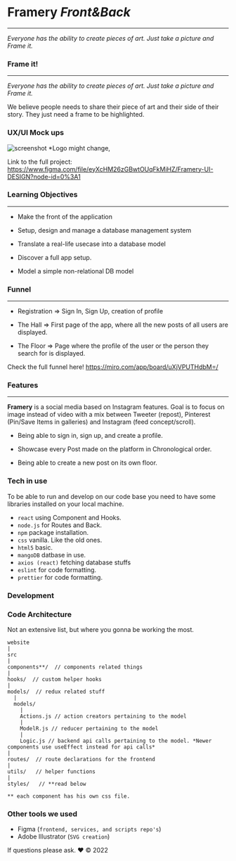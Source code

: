 # Framery *Front&Back*
---

*Everyone has the ability to create pieces of art. Just take a picture and Frame it.*



### Frame it!
---

*Everyone has the ability to create pieces of art. Just take a picture and Frame it.*

We believe people needs to share their piece of art and their side of their story. They just need a frame to be highlighted.


### UX/UI Mock ups

![screenshot](/test%20copie.jpg.png)
*Logo might change, 


Link to the full project:
https://www.figma.com/file/eyXcHM26zGBwtOUqFkMiHZ/Framery-UI-DESIGN?node-id=0%3A1


### Learning Objectives
---


- Make the front of the application

- Setup, design and manage a database management system

- Translate a real-life usecase into a database model

- Discover a full app setup.

- Model a simple non-relational DB model



### Funnel
---

- Registration => Sign In, Sign Up, creation of profile
 
- The Hall => First page of the app, where all the new posts of all users are displayed.
 
- The Floor => Page where the profile of the user or the person they search for is displayed.

Check the full funnel here! https://miro.com/app/board/uXjVPUTHdbM=/


### Features
---
**Framery** is a social media based on Instagram features. Goal is to focus on image instead of video with a mix between Tweeter (repost), Pinterest (Pin/Save Items in galleries) and Instagram (feed concept/scroll).

- Being able to sign in, sign up, and create a profile.

- Showcase every Post made on the platform in Chronological order.

- Being able to create a new post on its own floor.


### Tech in use

To be able to run and develop on our code base you need to have some libraries installed on your local machine.

- `react` using Component and Hooks.
- `node.js` for Routes and Back.
- `npm` package installation.
- `css` vanilla. Like the old ones.
- `html5` basic.
- `mangoDB` datbase in use.
- `axios (react)` fetching database stuffs
- `eslint` for code formatting.
- `prettier` for code formatting.

### Development


### Code Architecture

Not an extensive list, but where you gonna be working the most.

```
website
|
src
|
components**/  // components related things
|
hooks/  // custom helper hooks
|
models/  // redux related stuff
  |
  models/
    |
    Actions.js // action creators pertaining to the model
    |
    ModelR.js // reducer pertaining to the model
    |
    Logic.js // backend api calls pertaining to the model. *Newer components use useEffect instead for api calls*
|
routes/  // route declarations for the frontend
|
utils/   // helper functions
|
styles/   // **read below

** each component has his own css file.
```

### Other tools we used 

- Figma (`frontend, services, and scripts repo's`)
- Adobe Illustrator (`SVG creation`)


If questions please ask. ❤️ &copy; 2022
